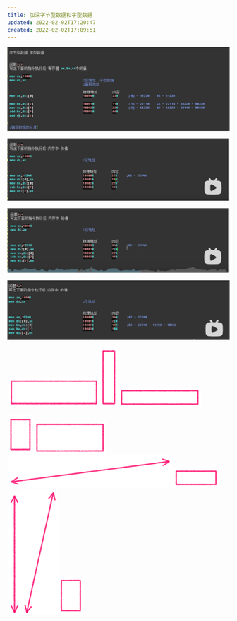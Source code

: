 ```yaml
---
title: 加深字节型数据和字型数据
updated: 2022-02-02T17:20:47
created: 2022-02-02T17:09:51
---
```


![image1](../../resources/7cb5930d800b434ca3bc36c5e53db4b1.png)

![image2](../../resources/17597b6fbc7142e49acf89384139c9d7.png)

![image3](../../resources/b549c8b31ff04dcc98fa7f5a00cccfe2.png)

![image4](../../resources/de6867f43c9e47228f3c9e4a75bfdb53.png)

![image5](../../resources/a92b08346bc44beb9ad4d7928cc67ff9.png)![image6](../../resources/6a4259ae90124b55b6aedd7046ab7bfe.png)![image7](../../resources/9e5003547e364137ad98596f02fe766a.png)

![image8](../../resources/3cb1b6e6468f42068546c67e868c2a65.png)![image9](../../resources/8583acd081aa4fbc8b660951e1c978e0.png)![image10](../../resources/97f87a790984484983ebddcb00648da4.png)![image11](../../resources/e55710e19e08486bb980b8cabeb6fa73.png)![image12](../../resources/0267c976ff794987a24edc127229a2ce.png)![image13](../../resources/985b20c64dd048e9bebfe4fd61554ec0.png)![image14](../../resources/3f20c456943b49ea897b300a244a2b49.png)
